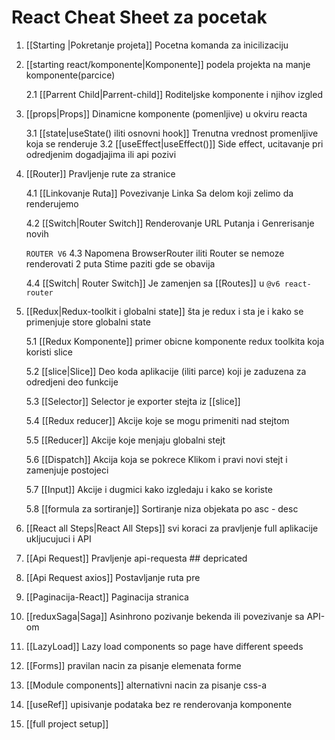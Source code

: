 # React Cheat Sheet za pocetak

1. [[Starting |Pokretanje projeta]] Pocetna komanda za inicilizaciju

2. [[starting react/komponente|Komponente]]  podela projekta na manje komponente(parcice)

	2.1 [[Parrent Child|Parrent-child]] Roditeljske komponente i njihov izgled

3. [[props|Props]] Dinamicne komponente (pomenljive) u okviru reacta

	3.1 [[state|useState() iliti osnovni hook]] Trenutna vrednost  promenljive koja se renderuje
	3.2 [[useEffect|useEffect()]] Side effect, ucitavanje pri odredjenim dogadjajima ili api pozivi

4. [[Router]] Pravljenje rute za stranice

	4.1 [[Linkovanje Ruta]] Povezivanje Linka Sa delom koji zelimo da renderujemo
	
	4.2 [[Switch|Router Switch]]  Renderovanje URL Putanja i Genrerisanje novih
	
	 `ROUTER V6`
	4.3  Napomena BrowserRouter iliti Router se nemoze renderovati 2 puta Stime paziti gde se obavija
	
	4.4 [[Switch| Router Switch]] Je zamenjen  sa [[Routes]]  u  `@v6 react-router`

5. [[Redux|Redux-toolkit i globalni state]]  šta je redux i sta je i kako se primenjuje store globalni state

	5.1 [[Redux Komponente]] primer obicne komponente redux toolkita koja koristi slice
	
	5.2 [[slice|Slice]] Deo koda aplikacije (iliti parce) koji je zaduzena za odredjeni deo funkcije
	
	5.3 [[Selector]] Selector je exporter stejta iz [[slice]]
	
	5.4 [[Redux reducer]] Akcije koje se mogu primeniti nad stejtom 
	
	5.5 [[Reducer]] Akcije koje menjaju globalni stejt
	
	5.6 [[Dispatch]]  Akcija koja se pokrece Klikom i pravi novi stejt i zamenjuje postojeci

	5.7 [[Input]] Akcije i dugmici kako izgledaju i kako se koriste

	5.8 [[formula za sortiranje]] Sortiranje niza objekata po asc - desc

1. [[React all Steps|React All Steps]]  svi koraci za pravljenje full aplikacije ukljucujuci i API

6. [[Api Request]] Pravljenje api-requesta ## depricated

7. [[Api Request axios]] Postavljanje ruta pre

8. [[Paginacija-React]] Paginacija stranica 

9. [[reduxSaga|Saga]] Asinhrono pozivanje bekenda ili povezivanje sa API-om

10. [[LazyLoad]] Lazy load components so page have different speeds

11. [[Forms]] pravilan nacin za pisanje elemenata forme

12. [[Module components]] alternativni nacin za pisanje css-a

13.  [[useRef]] upisivanje podataka bez re renderovanja komponente

14.  [[full project setup]]
